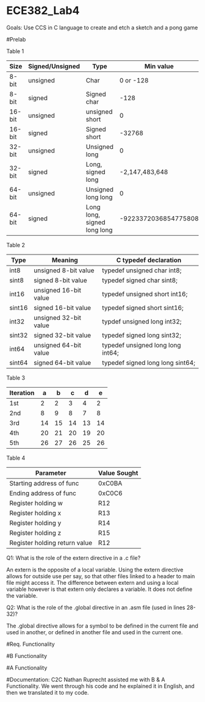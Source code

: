 ECE382_Lab4
===========
Goals: Use CCS in C language to create and etch a sketch and a pong game

#Prelab

Table 1

|Size  |Signed/Unsigned	|Type| Min value |	Max value |
|------|----------------|----|-----------|------------|
|8-bit |	unsigned	    |Char| 0 or -128 |	255 or 127|
|8-bit |	signed	      |Signed char|	-128|	127
|16-bit|	unsigned	    |unsigned short	|0 |	65535
|16-bit|	signed	      |Signed short|	-32768 |	32767
|32-bit|	unsigned	    |Unsigned long|	0	| 4294967295
|32-bit|	signed	      |Long, signed long|	-2,147,483,648 |	2147483647
|64-bit|	unsigned	    |Unsigned long long|	0	| 18446744073709551615
|64-bit|	signed	      |Long long, signed long long|	-9223372036854775808 |	9223372036854775807


Table 2

|Type	 | Meaning	              |  C typedef declaration |
|------|------------------------|------------------------|
|int8	 | unsigned 8-bit value	  |typedef	unsigned char int8; |
|sint8 |  signed 8-bit value	  |  typedef	signed char sint8;
|int16 | unsigned 16-bit value  |	  typedef unsigned short int16;
|sint16|signed 16-bit value	    | typedef	signed short sint16;
|int32 | unsigned 32-bit value	|  typdef unsigned long int32;
|sint32|signed 32-bit value	    |typedef	signed long sint32;
|int64 | unsigned 64-bit value	| typedef unsigned long long int64;
|sint64|signed 64-bit value	    | typedef signed long long sint64;

Table 3

|Iteration	| a |	b |	c |	d |	e |
|-----------|---|---|---|---|---|
|1st	      |2	|2	|3	|4	|2 |
|2nd	      |8	|9	|8	|7	|8|
|3rd	      |14	|15	|14	|13	|14|
|4th	      |20	|21	|20	|19	|20|
|5th	      |26	|27	|26	|25	|26|

Table 4

|Parameter	| Value Sought |
|-----------|--------------|
|Starting address of func |	0xC0BA |
|Ending address of func |	0xC0C6 |
|Register holding w |	R12 |
|Register holding x |	R13 |
|Register holding y |	R14 |
|Register holding z |	R15 |
|Register holding return value |	R12 |

Q1: What is the role of the extern directive in a .c file?

An extern is the opposite of a local variable. Using the extern directive allows for outside use per say, so that other files linked to a header to main file might access it. The difference between extern and using a local variable however is that extern only declares a variable. It does not define the variable. 

Q2: What is the role of the .global directive in an .asm file (used in lines 28-32)? 

The .global directive allows for a symbol to be defined in the current file and used in another, or defined in another file and used in the current one. 

#Req. Functionality

#B Functionality

#A Functionality 

#Documentation: C2C Nathan Ruprecht assisted me with B & A Functionality. We went through his code and he explained it in English, 
and then we translated it to my code. 
